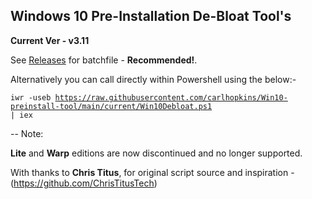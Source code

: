 ## Windows 10 Pre-Installation De-Bloat Tool's ##

**Current Ver - v3.11**

See [Releases](https://github.com/carlhopkins/Win10-preinstall-tool/releases) for batchfile - **Recommended!**.

Alternatively you can call directly within Powershell using the below:- 

<code>iwr -useb https://raw.githubusercontent.com/carlhopkins/Win10-preinstall-tool/main/current/Win10Debloat.ps1 | iex</code>

--
Note:

**Lite** and **Warp** editions are now discontinued and no longer supported.

With thanks to **Chris Titus**, for original script source and inspiration - (https://github.com/ChrisTitusTech)